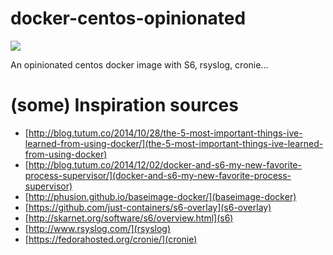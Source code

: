 # docker-centos-opinionated

[![](https://badge.imagelayers.io/thefab/centos-opinionated:latest.svg)](https://imagelayers.io/?images=thefab/centos-opinionated:latest 'Get your own badge on imagelayers.io')

An opinionated centos docker image with S6, rsyslog, cronie...

# (some) Inspiration sources

- [http://blog.tutum.co/2014/10/28/the-5-most-important-things-ive-learned-from-using-docker/](the-5-most-important-things-ive-learned-from-using-docker)
- [http://blog.tutum.co/2014/12/02/docker-and-s6-my-new-favorite-process-supervisor/](docker-and-s6-my-new-favorite-process-supervisor)
- [http://phusion.github.io/baseimage-docker/](baseimage-docker)
- [https://github.com/just-containers/s6-overlay](s6-overlay)
- [http://skarnet.org/software/s6/overview.html](s6)
- [http://www.rsyslog.com/](rsyslog)
- [https://fedorahosted.org/cronie/](cronie)
